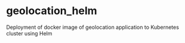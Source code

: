 # geolocation_helm
Deployment of docker image of geolocation application to Kubernetes cluster using Helm

